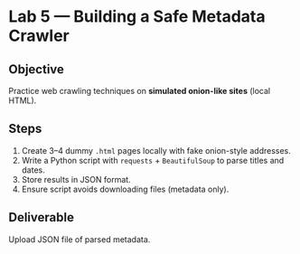 # Lab 5 — Building a Safe Metadata Crawler

## Objective
Practice web crawling techniques on **simulated onion-like sites** (local HTML).

## Steps
1. Create 3–4 dummy `.html` pages locally with fake onion-style addresses.
2. Write a Python script with `requests` + `BeautifulSoup` to parse titles and dates.
3. Store results in JSON format.
4. Ensure script avoids downloading files (metadata only).

## Deliverable
Upload JSON file of parsed metadata.
